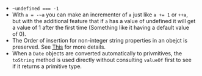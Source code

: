 * `~undefined === -1`
* With `a = -~a` you can make an incrementer of `a` just like `a += 1` or `++a`, but with the additional feature that
if `a` has a value of undefined it will get a value of 1 after the first time (Something like it having a default
value of 0).
* The Order of insertion for non-integer string properties in an obejct is preserved. See
[This](https://stackoverflow.com/questions/5525795/does-javascript-guarantee-object-property-order) for more details.
* When a `Date` objects are converted automatically to privmitives, the `toString` method is used directly without
consulting `valueOf` first to see if it returns a primitive type.